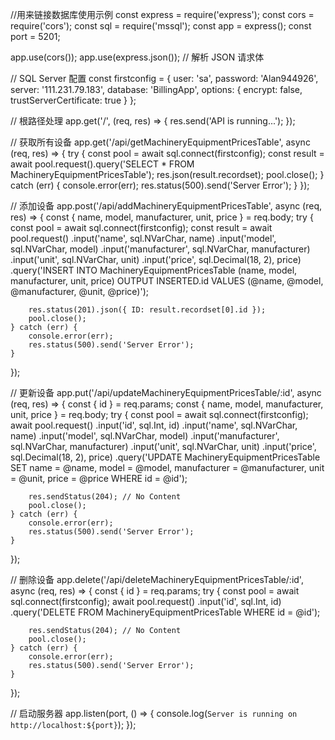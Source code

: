 //用来链接数据库使用示例
const express = require('express');
const cors = require('cors');
const sql = require('mssql');
const app = express();
const port = 5201;

app.use(cors());
app.use(express.json()); // 解析 JSON 请求体

// SQL Server 配置
const firstconfig = {
    user: 'sa',
    password: 'Alan944926',
    server: '111.231.79.183',
    database: 'BillingApp',
    options: {
        encrypt: false,
        trustServerCertificate: true
    }
};

// 根路径处理
app.get('/', (req, res) => {
    res.send('API is running...');
});

// 获取所有设备
app.get('/api/getMachineryEquipmentPricesTable', async (req, res) => {
    try {
        const pool = await sql.connect(firstconfig);
        const result = await pool.request().query('SELECT * FROM MachineryEquipmentPricesTable');
        res.json(result.recordset);
        pool.close();
    } catch (err) {
        console.error(err);
        res.status(500).send('Server Error');
    }
});

// 添加设备
app.post('/api/addMachineryEquipmentPricesTable', async (req, res) => {
    const { name, model, manufacturer, unit, price } = req.body;
    try {
        const pool = await sql.connect(firstconfig);
        const result = await pool.request()
            .input('name', sql.NVarChar, name)
            .input('model', sql.NVarChar, model)
            .input('manufacturer', sql.NVarChar, manufacturer)
            .input('unit', sql.NVarChar, unit)
            .input('price', sql.Decimal(18, 2), price)
            .query('INSERT INTO MachineryEquipmentPricesTable (name, model, manufacturer, unit, price) OUTPUT INSERTED.id VALUES (@name, @model, @manufacturer, @unit, @price)');
        
        res.status(201).json({ ID: result.recordset[0].id });
        pool.close();
    } catch (err) {
        console.error(err);
        res.status(500).send('Server Error');
    }
});

// 更新设备
app.put('/api/updateMachineryEquipmentPricesTable/:id', async (req, res) => {
    const { id } = req.params;
    const { name, model, manufacturer, unit, price } = req.body;
    try {
        const pool = await sql.connect(firstconfig);
        await pool.request()
            .input('id', sql.Int, id)
            .input('name', sql.NVarChar, name)
            .input('model', sql.NVarChar, model)
            .input('manufacturer', sql.NVarChar, manufacturer)
            .input('unit', sql.NVarChar, unit)
            .input('price', sql.Decimal(18, 2), price)
            .query('UPDATE MachineryEquipmentPricesTable SET name = @name, model = @model, manufacturer = @manufacturer, unit = @unit, price = @price WHERE id = @id');
        
        res.sendStatus(204); // No Content
        pool.close();
    } catch (err) {
        console.error(err);
        res.status(500).send('Server Error');
    }
});

// 删除设备
app.delete('/api/deleteMachineryEquipmentPricesTable/:id', async (req, res) => {
    const { id } = req.params;
    try {
        const pool = await sql.connect(firstconfig);
        await pool.request()
            .input('id', sql.Int, id)
            .query('DELETE FROM MachineryEquipmentPricesTable WHERE id = @id');
        
        res.sendStatus(204); // No Content
        pool.close();
    } catch (err) {
        console.error(err);
        res.status(500).send('Server Error');
    }
});

// 启动服务器
app.listen(port, () => {
    console.log(`Server is running on http://localhost:${port}`);
});
